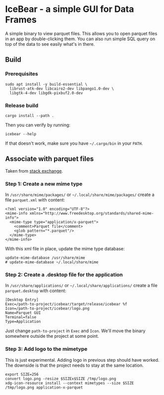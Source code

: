 # IceBear - a simple GUI for Data Frames

A simple binary to view parquet files.
This allows you to open parquet files in an app by double-clicking them.
You can also run simple SQL query on top of the data to see easily what's in there.

## Build

### Prerequisites

```shell
sudo apt install -y build-essential \
  librust-atk-dev libcairo2-dev libpango1.0-dev \
  libgtk-4-dev libgdk-pixbuf2.0-dev
```

### Release build

```shell
cargo install --path .
```

Then you can verify by running:

```shell
icebear --help
```

If that doesn't work, make sure you have `~/.cargo/bin` in your `PATH`.

## Associate with parquet files

Taken
from [stack exchange](https://unix.stackexchange.com/questions/490487/how-to-associate-file-extensions-with-my-own-python-script-in-linux).

### Step 1: Create a new mime type

In `/usr/share/mime/packages/` or `~/.local/share/mime/packages/` create a file `parquet.xml` with content:

```
<?xml version="1.0" encoding="UTF-8"?>
<mime-info xmlns="http://www.freedesktop.org/standards/shared-mime-info">
  <mime-type type="application/x-parquet">
    <comment>Parquet file</comment>
    <glob pattern="*.parquet"/>
  </mime-type>
</mime-info>
```

With this xml file in place, update the mime type database:

```shell
update-mime-database /usr/share/mime
# update-mime-database ~/.local/share/mime
```

### Step 2: Create a .desktop file for the application

In `/usr/share/applications/` or `~/.local/share/applications/` create a file `parquet.desktop` with content:

```
[Desktop Entry]
Exec=/path-to-project/icebear/target/release/icebear %f
Icon=/path-to-project/icebear/logo.png
Name=Parquet GUI
Terminal=false
Type=Application
```

Just change `path-to-project` in `Exec` and `Icon`.
We'll move the binary somewhere outside the project at some point.

### Step 3: Add logo to the mimetype

This is just experimental.
Adding logo in previous step should have worked.
The downside is that the project needs to stay at the same location.

```shell
export SIZE=256
convert logo.png -resize $SIZEx$SIZE /tmp/logo.png
xdg-icon-resource install --context mimetypes --size $SIZE /tmp/logo.png application-x-parquet
```
